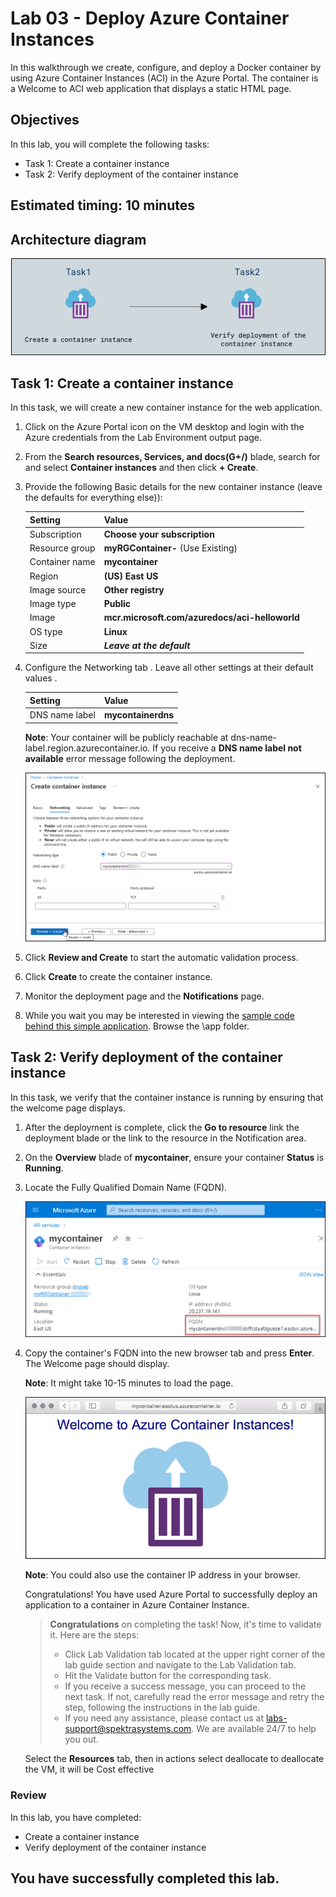 
# Lab 03 - Deploy Azure Container Instances

In this walkthrough we create, configure, and deploy a Docker container by using Azure Container Instances (ACI) in the Azure Portal. The container is a Welcome to ACI web application that displays a static HTML page. 

## Objectives

In this lab, you will complete the following tasks:

+ Task 1: Create a container instance
+ Task 2: Verify deployment of the container instance

## Estimated timing: 10 minutes

## Architecture diagram

![](../images/az900lab03.PNG) 

## Task 1: Create a container instance

In this task, we will create a new container instance for the web application. 

1. Click on the Azure Portal icon on the VM desktop and login with the Azure credentials from the Lab Environment output page.

2. From the **Search resources, Services, and docs(G+/)** blade, search for and select **Container instances** and then click **+ Create**. 

3. Provide the following Basic details for the new container instance  (leave the defaults for everything else)): 

	| Setting| Value|
	|----|----|
	| Subscription | **Choose your subscription** |
	| Resource group | **myRGContainer-<inject key="DeploymentID" enableCopy="false" />** (Use Existing) |
	| Container name| **mycontainer**|
	| Region | **(US) East US** |
	| Image source| **Other registry**|
	| Image type| **Public**|
	| Image| **mcr.microsoft.com/azuredocs/aci-helloworld**|
	| OS type| **Linux** |
	| Size| ***Leave at the default***|

	
4. Configure the Networking tab . Leave all other settings at their default values .

	| Setting| Value|
	|--|--|
	| DNS name label| **mycontainerdns<inject key="DeploymentID" enableCopy="false" />** |

	**Note**: Your container will be publicly reachable at dns-name-label.region.azurecontainer.io. If you receive a **DNS name label not available** error message following the deployment.

    ![Screenshot of the configuration pane of the create container instances blade, in Azure portal, with the DNS name label entered. ](../images/AZ900-01.png)

5. Click **Review and Create** to start the automatic validation process.

6. Click **Create** to create the container instance. 

7. Monitor the deployment page and the **Notifications** page. 

8. While you wait you may be interested in viewing the [sample code behind this simple application](https://github.com/Azure-Samples/aci-helloworld). Browse the \app folder. 

## Task 2: Verify deployment of the container instance

In this task, we verify that the container instance is running by ensuring that the welcome page displays.

1. After the deployment is complete, click the **Go to resource** link the deployment blade or the link to the resource in the Notification area.

2. On the **Overview** blade of **mycontainer**, ensure your container **Status** is **Running**. 

3. Locate the Fully Qualified Domain Name (FQDN).

   ![Screenshot of the overview pane for the newly created container in Azure portal, with the FQDN highlighted. ](../images/AZ-900-02.png)

2. Copy the container's FQDN into the new browser tab and press **Enter**. The Welcome page should display.

   **Note**: It might take 10-15 minutes to load the page.
 
   ![Screenshot of the ACI welcome message shown in a web browser.](../images/AZ-900-0300.png)
	

   **Note**: You could also use the container IP address in your browser. 

    Congratulations! You have used Azure Portal to successfully deploy an application to a container in Azure Container Instance.

    > **Congratulations** on completing the task! Now, it's time to validate it. Here are the steps:
    > - Click Lab Validation tab located at the upper right corner of the lab guide section and navigate to the Lab Validation tab.
    > - Hit the Validate button for the corresponding task.
    > - If you receive a success message, you can proceed to the next task. If not, carefully read the error message and retry the step, following the instructions in the lab guide.
    > - If you need any assistance, please contact us at labs-support@spektrasystems.com. We are available 24/7 to help you out.
    
   Select the **Resources** tab, then in actions select deallocate to deallocate the VM, it will be Cost effective

### Review
In this lab, you have completed:
- Create a container instance
- Verify deployment of the container instance
  
## You have successfully completed this lab.

